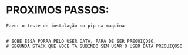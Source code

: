# PROXIMOS PASSOS:

    Fazer o teste de instalação no pip na maquina


    # SOBE ESSA PORRA PELO USER DATA, PARA DE SER PREGUIÇOSO,
    # SEGUNDA STACK QUE VOCE TA SUBINDO SEM USAR O USER DATA PREGUIÇOSO
